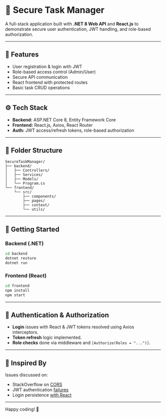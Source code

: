 # 🔐 Secure Task Manager

A full-stack application built with **.NET 8 Web API** and **React.js** to demonstrate secure user authentication, JWT handling, and role-based authorization.

---

## 🧩 Features

- User registration & login with JWT
- Role-based access control (Admin/User)
- Secure API communication
- React frontend with protected routes
- Basic task CRUD operations

---

## ⚙️ Tech Stack

- **Backend:** ASP.NET Core 8, Entity Framework Core
- **Frontend:** React.js, Axios, React Router
- **Auth:** JWT access/refresh tokens, role-based authorization

---

## 📁 Folder Structure

```
SecureTaskManager/
├── backend/
│   ├── Controllers/
│   ├── Services/
│   ├── Models/
│   └── Program.cs
└── frontend/
    └── src/
        ├── components/
        ├── pages/
        ├── context/
        └── utils/
```

---

## 🚀 Getting Started

### Backend (.NET)

```bash
cd backend
dotnet restore
dotnet run
```

### Frontend (React)

```bash
cd frontend
npm install
npm start
```

---

## 🔐 Authentication & Authorization

- **Login** issues with React & JWT tokens resolved using Axios interceptors.
- **Token refresh** logic implemented.
- **Role checks** done via middleware and `[Authorize(Roles = "...")]`.

---

## 🤝 Inspired By

Issues discussed on:
- StackOverflow on [CORS](https://stackoverflow.com/questions/45927761)
- JWT authentication [failures](https://stackoverflow.com/questions/41445717)
- Login persistence [with React](https://stackoverflow.com/questions/56261144)

---

Happy coding! 🎯
